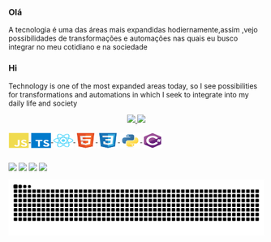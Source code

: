 ### Olá
A tecnologia é uma das áreas mais expandidas hodiernamente,assim ,vejo possibilidades de transformações e automações nas quais eu busco integrar no meu cotidiano e na sociedade 

### Hi
Technology is one of the most expanded areas today, so I see possibilities for transformations and automations in which I seek to integrate into my daily life and society

<!--
**anacszlia/anacszlia** is a ✨ _special_ ✨ repository because its `README.md` (this file) appears on your GitHub profile.

Here are some ideas to get you started:

- 🔭 I’m currently working on ...
- 🌱 I’m currently learning Developing of Software...
- 👯 I’m looking to collaborate on Google ...
- 🤔 I’m looking for help with ...
- 💬 Ask me about ...
- 📫 How to reach me: ...
- 😄 Pronouns:She/her ...
- ⚡ Fun fact: I like ...
-->
<div align="center">
  <a href="https://github.com/anacszlia">
  <img height="180em" src="https://github-readme-stats.vercel.app/api?username=anacszlia&show_icons=true&theme=merko&include_all_commits=true&count_private=true"/>
  <img height="200em" src="https://github-readme-stats.vercel.app/api/top-langs/?username=anacszlia&layout=compact&langs_count=7&theme=merko"/>
</div>
<div style="display: inline_block"><br>
  <img align="center" alt="Rafa-Js" height="30" width="40" src="https://raw.githubusercontent.com/devicons/devicon/master/icons/javascript/javascript-plain.svg">
  <img align="center" alt="Rafa-Ts" height="30" width="40" src="https://raw.githubusercontent.com/devicons/devicon/master/icons/typescript/typescript-plain.svg">
  <img align="center" alt="Rafa-React" height="30" width="40" src="https://raw.githubusercontent.com/devicons/devicon/master/icons/react/react-original.svg">
  <img align="center" alt="Rafa-HTML" height="30" width="40" src="https://raw.githubusercontent.com/devicons/devicon/master/icons/html5/html5-original.svg">
  <img align="center" alt="Rafa-CSS" height="30" width="40" src="https://raw.githubusercontent.com/devicons/devicon/master/icons/css3/css3-original.svg">
  <img align="center" alt="Rafa-Python" height="30" width="40" src="https://raw.githubusercontent.com/devicons/devicon/master/icons/python/python-original.svg">
  <img align="center" alt="Rafa-Csharp" height="30" width="40" src="https://raw.githubusercontent.com/devicons/devicon/master/icons/csharp/csharp-original.svg">
  
  ##
  <div> 
 	<a href="https://www.twitch.tv/hannahchan0" target="_blank"><img src="https://img.shields.io/badge/Twitch-9146FF?style=for-the-badge&logo=twitch&logoColor=white" target="_blank"></a>
 <a href="https://discord.gg/rena#5418" target="_blank"><img src="https://img.shields.io/badge/Discord-7289DA?style=for-the-badge&logo=discord&logoColor=white" target="_blank"></a> 
  <a href = "mailto:anacsganzerla@gmail.com"><img src="https://img.shields.io/badge/-Gmail-%23333?style=for-the-badge&logo=gmail&logoColor=white" target="_blank"></a>
  <a href=https://www.linkedin.com/in/ana-claudia-526325221/ target="_blank"><img src="https://img.shields.io/badge/-LinkedIn-%230077B5?style=for-the-badge&logo=linkedin&logoColor=white" target="_blank"></a> 
   
  </div>
  
![Snake animation](https://raw.githubusercontent.com/anacszlia/anacszlia/output/github-contribution-grid-snake.svg)

